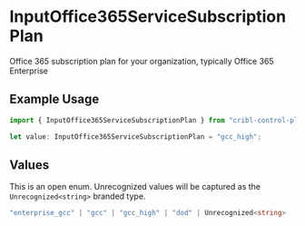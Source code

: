 # InputOffice365ServiceSubscriptionPlan

Office 365 subscription plan for your organization, typically Office 365 Enterprise

## Example Usage

```typescript
import { InputOffice365ServiceSubscriptionPlan } from "cribl-control-plane/models/operations";

let value: InputOffice365ServiceSubscriptionPlan = "gcc_high";
```

## Values

This is an open enum. Unrecognized values will be captured as the `Unrecognized<string>` branded type.

```typescript
"enterprise_gcc" | "gcc" | "gcc_high" | "dod" | Unrecognized<string>
```